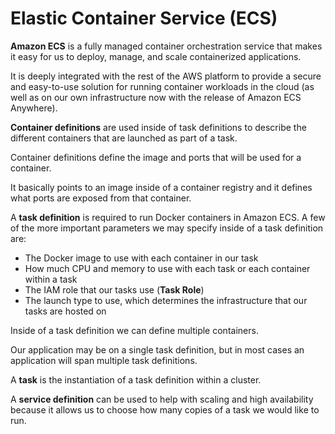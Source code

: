 # Elastic Container Service (ECS)

**Amazon ECS** is a fully managed container orchestration service that makes it easy for us to deploy, manage, and scale containerized applications.

It is deeply integrated with the rest of the AWS platform to provide a secure and easy-to-use solution for running container workloads in the cloud (as well as on our own infrastructure now with the release of Amazon ECS Anywhere).

**Container definitions** are used inside of task definitions to describe the different containers that are launched as part of a task.

Container definitions define the image and ports that will be used for a container.

It basically points to an image inside of a container registry and it defines what ports are exposed from that container.

A **task definition** is required to run Docker containers in Amazon ECS. A few of the more important parameters we may specify inside of a task definition are:

- The Docker image to use with each container in our task
- How much CPU and memory to use with each task or each container within a task
- The IAM role that our tasks use (**Task Role**)
- The launch type to use, which determines the infrastructure that our tasks are hosted on

Inside of a task definition we can define multiple containers.

Our application may be on a single task definition, but in most cases an application will span multiple task definitions.

A **task** is the instantiation of a task definition within a cluster.

A **service definition** can be used to help with scaling and high availability because it allows us to choose how many copies of a task we would like to run.
